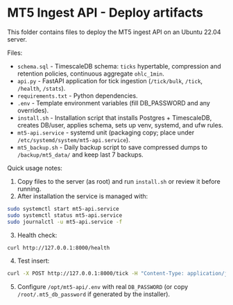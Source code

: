 # MT5 Ingest API - Deploy artifacts

This folder contains files to deploy the MT5 ingest API on an Ubuntu 22.04 server.

Files:

- `schema.sql` - TimescaleDB schema: `ticks` hypertable, compression and retention policies, continuous aggregate `ohlc_1min`.
- `api.py` - FastAPI application for tick ingestion (`/tick/bulk`, `/tick`, `/health`, `/stats`).
- `requirements.txt` - Python dependencies.
- `.env` - Template environment variables (fill DB_PASSWORD and any overrides).
- `install.sh` - Installation script that installs Postgres + TimescaleDB, creates DB/user, applies schema, sets up venv, systemd, and ufw rules.
- `mt5-api.service` - systemd unit (packaging copy; place under `/etc/systemd/system/mt5-api.service`).
- `mt5_backup.sh` - Daily backup script to save compressed dumps to `/backup/mt5_data/` and keep last 7 backups.

Quick usage notes:

1. Copy files to the server (as root) and run `install.sh` or review it before running.
2. After installation the service is managed with:

```bash
sudo systemctl start mt5-api.service
sudo systemctl status mt5-api.service
sudo journalctl -u mt5-api.service -f
```

3. Health check:
```bash
curl http://127.0.0.1:8000/health
```

4. Test insert:
```bash
curl -X POST http://127.0.0.1:8000/tick -H "Content-Type: application/json" -d '{"symbol":"EURUSD","time":1234567890,"bid":1.12345,"ask":1.12356,"last":1.12350,"volume":100}'
```

5. Configure `/opt/mt5-api/.env` with real `DB_PASSWORD` (or copy `/root/.mt5_db_password` if generated by the installer).
